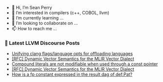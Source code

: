 - 👋 Hi, I’m Sean Perry
- 👀 I’m interested in compilers (c++, COBOL, llvm)
- 🌱 I’m currently learning ...
- 💞️ I’m looking to collaborate on ...
- 📫 How to reach me ...

<!---
s66perry/s66perry is a ✨ special ✨ repository because its `README.md` (this file) appears on your GitHub profile.
You can click the Preview link to take a look at your changes.
--->
### 📕 Latest LLVM Discourse Posts

<!-- DISCOURSE-LLVM:START -->
- [Unifying clang flags/language opts for offloading languages](https://discourse.llvm.org/t/unifying-clang-flags-language-opts-for-offloading-languages/75719#post_9)
- [[RFC] Dynamic Vector Semantics for the MLIR Vector Dialect](https://discourse.llvm.org/t/rfc-dynamic-vector-semantics-for-the-mlir-vector-dialect/75704#post_13)
- [Compound literals are not modifiable when used through a const pointer](https://discourse.llvm.org/t/compound-literals-are-not-modifiable-when-used-through-a-const-pointer/75739#post_1)
- [[RFC] Dynamic Vector Semantics for the MLIR Vector Dialect](https://discourse.llvm.org/t/rfc-dynamic-vector-semantics-for-the-mlir-vector-dialect/75704#post_12)
- [How is a fp constant expressed in the result dag of def:Pat?](https://discourse.llvm.org/t/how-is-a-fp-constant-expressed-in-the-result-dag-of-def-pat/75712#post_4)
<!-- DISCOURSE-LLVM:END -->
